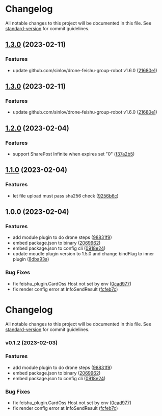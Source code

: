 # Changelog

All notable changes to this project will be documented in this file. See [standard-version](https://github.com/conventional-changelog/standard-version) for commit guidelines.

## [1.3.0](https://github.com/sinlov/drone-feishu-robot-oss/compare/v1.2.0...v1.3.0) (2023-02-11)


### Features

* update github.com/sinlov/drone-feishu-group-robot v1.6.0 ([21680e1](https://github.com/sinlov/drone-feishu-robot-oss/commit/21680e108c08bb9e8a2688249fa73b68074bc1d6))

## [1.3.0](https://github.com/sinlov/drone-feishu-robot-oss/compare/v1.2.0...v1.3.0) (2023-02-11)


### Features

* update github.com/sinlov/drone-feishu-group-robot v1.6.0 ([21680e1](https://github.com/sinlov/drone-feishu-robot-oss/commit/21680e108c08bb9e8a2688249fa73b68074bc1d6))

## [1.2.0](https://github.com/sinlov/drone-feishu-robot-oss/compare/v1.1.0...v1.2.0) (2023-02-04)


### Features

* support SharePost Infinite when expires set "0" ([f37a2b5](https://github.com/sinlov/drone-feishu-robot-oss/commit/f37a2b59617fa0c0aa5b52314ff223bf75b4ee5b))

## [1.1.0](https://github.com/sinlov/drone-feishu-robot-oss/compare/v1.0.0...v1.1.0) (2023-02-04)


### Features

* let file upload must pass sha256 check ([9256b6c](https://github.com/sinlov/drone-feishu-robot-oss/commit/9256b6ce5283d6ff9b14502de06e27d2b9c869f8))

## 1.0.0 (2023-02-04)


### Features

* add module plugin to do drone steps ([98831f9](https://github.com/sinlov/drone-feishu-robot-oss/commit/98831f91212f81f5bdcbed0747c15fcf84a94cf7))
* embed package.json to binary ([2069962](https://github.com/sinlov/drone-feishu-robot-oss/commit/2069962c9ab8cc0fbf08869c84855ba856de2872))
* embed package.json to config cli ([0918e24](https://github.com/sinlov/drone-feishu-robot-oss/commit/0918e24e5ef4e4e2d551ca08bd82a38292dc5dbf))
* update moudle plugin version to 1.5.0 and change bindFlag to inner plugin ([8dba93a](https://github.com/sinlov/drone-feishu-robot-oss/commit/8dba93a967bc991d61531dd581177a2862d1247b))


### Bug Fixes

* fix feishu_plugin.CardOss Host not set by env ([0cad977](https://github.com/sinlov/drone-feishu-robot-oss/commit/0cad977071380abafa4023be7827aae1afb17314))
* fix render config error at InfoSendResult ([fcfeb7c](https://github.com/sinlov/drone-feishu-robot-oss/commit/fcfeb7c3fe7e0f8f0dda278221801f04c5277066))

# Changelog

All notable changes to this project will be documented in this file. See [standard-version](https://github.com/conventional-changelog/standard-version) for commit guidelines.

### v0.1.2 (2023-02-03)


### Features

* add module plugin to do drone steps ([98831f9](https://github.com/sinlov/drone-feishu-robot-oss/commit/98831f91212f81f5bdcbed0747c15fcf84a94cf7))
* embed package.json to binary ([2069962](https://github.com/sinlov/drone-feishu-robot-oss/commit/2069962c9ab8cc0fbf08869c84855ba856de2872))
* embed package.json to config cli ([0918e24](https://github.com/sinlov/drone-feishu-robot-oss/commit/0918e24e5ef4e4e2d551ca08bd82a38292dc5dbf))


### Bug Fixes

* fix feishu_plugin.CardOss Host not set by env ([0cad977](https://github.com/sinlov/drone-feishu-robot-oss/commit/0cad977071380abafa4023be7827aae1afb17314))
* fix render config error at InfoSendResult ([fcfeb7c](https://github.com/sinlov/drone-feishu-robot-oss/commit/fcfeb7c3fe7e0f8f0dda278221801f04c5277066))

